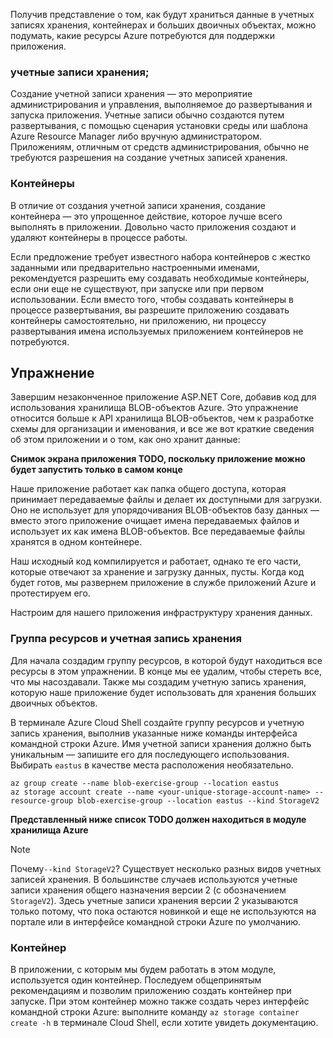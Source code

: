 Получив представление о том, как будут храниться данные в учетных записях хранения, контейнерах и больших двоичных объектах, можно подумать, какие ресурсы Azure потребуются для поддержки приложения.

### <a name="storage-accounts"></a>учетные записи хранения;

Создание учетной записи хранения — это мероприятие администрирования и управления, выполняемое до развертывания и запуска приложения. Учетные записи обычно создаются путем развертывания, с помощью сценария установки среды или шаблона Azure Resource Manager либо вручную администратором. Приложениям, отличным от средств администрирования, обычно не требуются разрешения на создание учетных записей хранения.

### <a name="containers"></a>Контейнеры

В отличие от создания учетной записи хранения, создание контейнера — это упрощенное действие, которое лучше всего выполнять в приложении. Довольно часто приложения создают и удаляют контейнеры в процессе работы.

Если предложение требует известного набора контейнеров с жестко заданными или предварительно настроенными именами, рекомендуется разрешить ему создавать необходимые контейнеры, если они еще не существуют, при запуске или при первом использовании. Если вместо того, чтобы создавать контейнеры в процессе развертывания, вы разрешите приложению создавать контейнеры самостоятельно, ни приложению, ни процессу развертывания имена используемых приложением контейнеров не потребуются.

## <a name="exercise"></a>Упражнение

Завершим незаконченное приложение ASP.NET Core, добавив код для использования хранилища BLOB-объектов Azure. Это упражнение относится больше к API хранилища BLOB-объектов, чем к разработке схемы для организации и именования, и все же вот краткие сведения об этом приложении и о том, как оно хранит данные:

**Снимок экрана приложения TODO, поскольку приложение можно будет запустить только в самом конце**

Наше приложение работает как папка общего доступа, которая принимает передаваемые файлы и делает их доступными для загрузки. Оно не использует для упорядочивания BLOB-объектов базу данных &mdash; вместо этого приложение очищает имена передаваемых файлов и использует их как имена BLOB-объектов. Все передаваемые файлы хранятся в одном контейнере.

Наш исходный код компилируется и работает, однако те его части, которые отвечают за хранение и загрузку данных, пусты. Когда код будет готов, мы развернем приложение в службе приложений Azure и протестируем его.

Настроим для нашего приложения инфраструктуру хранения данных.

### <a name="resource-group-and-storage-account"></a>Группа ресурсов и учетная запись хранения
Для начала создадим группу ресурсов, в которой будут находиться все ресурсы в этом упражнении. В конце мы ее удалим, чтобы стереть все, что мы насоздавали. Также мы создадим учетную запись хранения, которую наше приложение будет использовать для хранения больших двоичных объектов.

В терминале Azure Cloud Shell создайте группу ресурсов и учетную запись хранения, выполнив указанные ниже команды интерфейса командной строки Azure. Имя учетной записи хранения должно быть уникальным &mdash; запишите его для последующего использования. Выбирать `eastus` в качестве места расположения необязательно.

```console
az group create --name blob-exercise-group --location eastus
az storage account create --name <your-unique-storage-account-name> --resource-group blob-exercise-group --location eastus --kind StorageV2
```

**Представленный ниже список TODO должен находиться в модуле хранилища Azure**

> [!NOTE]
> Почему`--kind StorageV2`? Существует несколько разных видов учетных записей хранения. В большинстве случаев используются учетные записи хранения общего назначения версии 2 (с обозначением `StorageV2`). Здесь учетные записи хранения версии 2 указываются только потому, что пока остаются новинкой и еще не используются на портале или в интерфейсе командной строки Azure по умолчанию.

### <a name="container"></a>Контейнер
В приложении, с которым мы будем работать в этом модуле, используется один контейнер. Последуем общепринятым рекомендациям и позволим приложению создать контейнер при запуске. При этом контейнер можно также создать через интерфейс командной строки Azure: выполните команду `az storage container create -h` в терминале Cloud Shell, если хотите увидеть документацию.